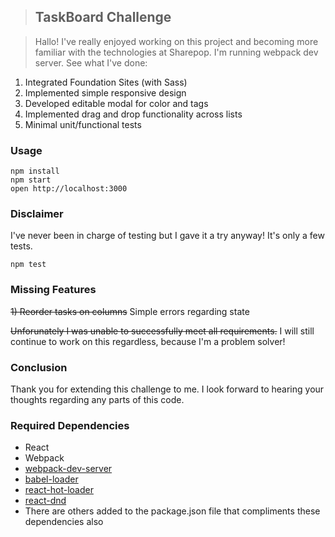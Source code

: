 >## TaskBoard Challenge

>Hallo! I've really enjoyed working on this project and becoming more familiar with the technologies at Sharepop. I'm running webpack dev server. See what I've done:

1) Integrated Foundation Sites (with Sass)
2) Implemented simple responsive design
3) Developed editable modal for color and tags
4) Implemented drag and drop functionality across lists
5) Minimal unit/functional tests



### Usage

```
npm install
npm start
open http://localhost:3000
```


### Disclaimer

I've never been in charge of testing but I gave it a try anyway!
It's only a few tests.
```
npm test
```

### Missing Features
~~1) Reorder tasks on columns~~ Simple errors regarding state

~~Unforunately I was unable to successfully meet all requirements.~~ 
I will still continue to work on this regardless, because I'm a problem solver!

### Conclusion

Thank you for extending this challenge to me. I look forward to hearing your thoughts regarding any parts of this code.

### Required Dependencies

* React
* Webpack
* [webpack-dev-server](https://github.com/webpack/webpack-dev-server)
* [babel-loader](https://github.com/babel/babel-loader)
* [react-hot-loader](https://github.com/gaearon/react-hot-loader)
* [react-dnd](https://github.com/gaearon/react-dnd)
* There are others added to the package.json file that compliments these dependencies also
